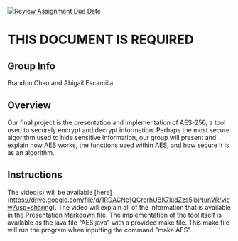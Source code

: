 [![Review Assignment Due Date](https://classroom.github.com/assets/deadline-readme-button-24ddc0f5d75046c5622901739e7c5dd533143b0c8e959d652212380cedb1ea36.svg)](https://classroom.github.com/a/ecp4su41)
# THIS DOCUMENT IS REQUIRED
## Group Info

Brandon Chao and Abigail Escamilla

## Overview

Our final project is the presentation and implementation of AES-256, a tool used to securely encrypt and decrypt information. Perhaps the most secure algorithm used to hide sensitive information, our group will present and explain how AES works, the functions used within AES, and how secure it is as an algorithm. 

## Instructions

The video(s) will be available [here] (https://drive.google.com/file/d/1RDACNe1QCrerhUBK7kidZzs5lbjNunVR/view?usp=sharing). The video will explain all of the information that is available in the Presentation Markdown file. The implementation of the tool itself is available as the java file "AES.java" with a provided make file. This make file will run the program when inputting the command "make AES".

